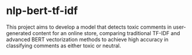 # nlp-bert-tf-idf
This project aims to develop a model that detects toxic comments in user-generated content for an online store, comparing traditional TF-IDF and advanced BERT vectorization methods to achieve high accuracy in classifying comments as either toxic or neutral.
